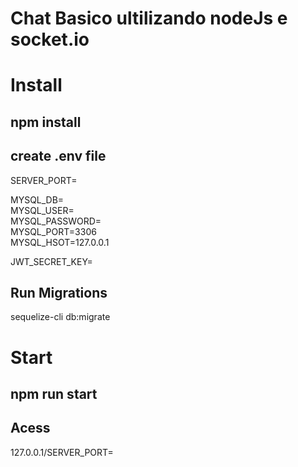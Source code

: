 # Chat Basico ultilizando nodeJs e socket.io

# Install

## npm install ##
## create .env file ##
SERVER_PORT=

MYSQL_DB=  
MYSQL_USER=  
MYSQL_PASSWORD=  
MYSQL_PORT=3306  
MYSQL_HSOT=127.0.0.1  

JWT_SECRET_KEY=

## Run Migrations ##
sequelize-cli db:migrate      

# Start #
## npm run start ##

## Acess ##
127.0.0.1/SERVER_PORT=
